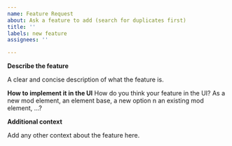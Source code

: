 ```yaml
---
name: Feature Request
about: Ask a feature to add (search for duplicates first)
title: ''
labels: new feature
assignees: ''

---
```


**Describe the feature**

A clear and concise description of what the feature is.

**How to implement it in the UI**
How do you think your feature in the UI? As a new mod element, an element base, a new option n an existing mod element, ...?

**Additional context**

Add any other context about the feature here.
